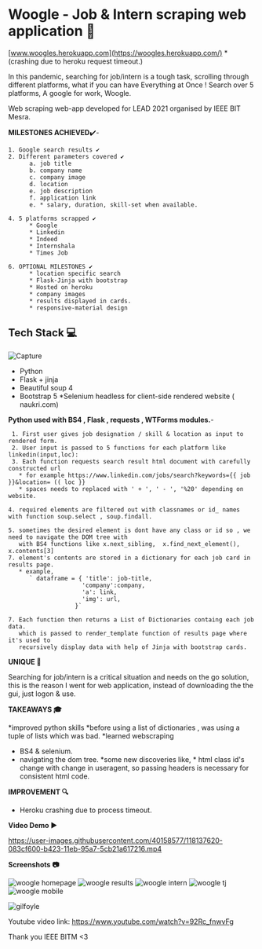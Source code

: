 
# Woogle - Job & Intern scraping web application 📱

[www.woogles.herokuapp.com](https://woogles.herokuapp.com/) 
  *(crashing due to heroku request timeout.) 

In this pandemic, searching for job/intern is a tough task, scrolling through different platforms, what if you can have Everything at Once !
Search over 5 platforms, A google for work, Woogle.

Web scraping web-app developed for LEAD 2021 organised by IEEE BIT Mesra.

**MILESTONES ACHIEVED**✔️- 
  
    1. Google search results ✔️
    2. Different parameters covered ✔️
          a. job title
          b. company name
          c. company image
          d. location  
          e. job description
          f. application link 
          e. * salary, duration, skill-set when available.
          
    4. 5 platforms scrapped ✔️
          * Google
          * Linkedin
          * Indeed
          * Internshala  
          * Times Job
          
    6. OPTIONAL MILESTONES ✔️ 
          * location specific search 
          * Flask-Jinja with bootstrap 
          * Hosted on heroku
          * company images 
          * results displayed in cards.
          * responsive-material design
          
            

 ## Tech Stack 💻 ##
 
 ![Capture](https://user-images.githubusercontent.com/40158577/118145653-71286c00-b42b-11eb-8258-f78a8c1f4050.PNG)
 
 * Python 
 * Flask + jinja  
 * Beautiful soup 4 
 * Bootstrap 5 
   *Selenium headless for client-side rendered website ( naukri.com)
   

**Python used with BS4 , Flask , requests , WTForms modules.**- 
     
     1. First user gives job designation / skill & location as input to rendered form. 
     2. User input is passed to 5 functions for each platform like linkedin(input,loc): 
     3. Each function requests search result html document with carefully constructed url 
       * for example https://www.linkedin.com/jobs/search?keywords={{ job }}&location= (( loc }}
       * spaces needs to replaced with ' + ', ' - ', '%20' depending on website.

    4. required elements are filtered out with classnames or id_ names with function soup.select , soup.findall.
    
    5. sometimes the desired element is dont have any class or id so , we need to navigate the DOM tree with 
       with BS4 functions like x.next_sibling,  x.find_next_element(), x.contents[3]
    7. element's contents are stored in a dictionary for each job card in results page.
       * example, 
          ` dataframe = { 'title': job-title,
                         'company':company,
                         'a': link,
                         'img': url,
                       }` 
                       
    7. Each function then returns a List of Dictionaries containg each job data. 
       which is passed to render_template function of results page where it's used to 
       recursively display data with help of Jinja with bootstrap cards. 


**UNIQUE 🚀**

Searching for job/intern is a critical situation and needs on the go solution, this is the reason I went for web application, 
instead of downloading the the gui, just logon & use. 

**TAKEAWAYS 🎓**

*improved python skills
    *before using a list of dictionaries , was using a tuple of lists which was bad.
*learned webscraping 
   * BS4 & selenium.
   * navigating the dom tree.
*some new discoveries like,
    * html class id's change with change in useragent, so passing headers is necessary for consistent html code.



**IMPROVEMENT 🔍**

* Heroku crashing due to process timeout.


**Video Demo ▶️** 


https://user-images.githubusercontent.com/40158577/118137620-083cf600-b423-11eb-95a7-5cb21a617216.mp4


**Screenshots 📷** 

![woogle homepage](https://i.imgur.com/jxThCQ1.png "woogle home") 
![woogle results](https://i.imgur.com/xkI3g6W.png "woogle results") 
![woogle intern](https://i.imgur.com/9xeRGr9.png "woogle results")
![woogle tj](https://i.imgur.com/8xzXWBD.png "woogle results")
![woogle mobile](https://i.imgur.com/fHS3oip.png "woogle mobile")


![gilfoyle](https://github.com/mayukhpankaj/IEEE-LEAD-2.0/blob/master/Project-2/Mayukh%20Pankaj/static/gilfoyle.gif)


Youtube video link: https://www.youtube.com/watch?v=92Rc_fnwvFg

Thank you IEEE BITM <3


